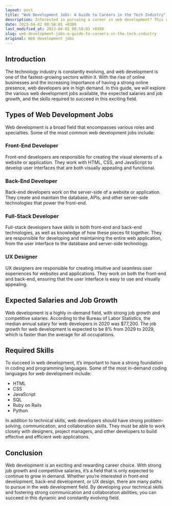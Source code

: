 ```yaml
---
layout: post
title: "Web Development Jobs: A Guide to Careers in the Tech Industry"
description: Interested in pursuing a career in web development? This guide explores the various jobs available in the tech industry and what you can expect in terms of salary, job growth, and required skills.
date: 2023-04-02 00:58:01 +0300
last_modified_at: 2023-04-02 00:58:01 +0300
slug: web-development-jobs-a-guide-to-careers-in-the-tech-industry
original: Web development jobs
---
```

## Introduction

The technology industry is constantly evolving, and web development is one of the fastest-growing sectors within it. With the rise of online businesses and the increasing importance of having a strong online presence, web developers are in high demand. In this guide, we will explore the various web development jobs available, the expected salaries and job growth, and the skills required to succeed in this exciting field.

## Types of Web Development Jobs

Web development is a broad field that encompasses various roles and specialties. Some of the most common web development jobs include:

### Front-End Developer

Front-end developers are responsible for creating the visual elements of a website or application. They work with HTML, CSS, and JavaScript to develop user interfaces that are both visually appealing and functional.

### Back-End Developer

Back-end developers work on the server-side of a website or application. They create and maintain the database, APIs, and other server-side technologies that power the front-end.

### Full-Stack Developer

Full-stack developers have skills in both front-end and back-end technologies, as well as knowledge of how these pieces fit together. They are responsible for developing and maintaining the entire web application, from the user interface to the database and server-side technology.

### UX Designer

UX designers are responsible for creating intuitive and seamless user experiences for websites and applications. They work on both the front-end and back-end, ensuring that the user interface is easy to use and visually appealing.

## Expected Salaries and Job Growth

Web development is a highly in-demand field, with strong job growth and competitive salaries. According to the Bureau of Labor Statistics, the median annual salary for web developers in 2020 was $77,200. The job growth for web development is expected to be 8% from 2029 to 2029, which is faster than the average for all occupations.

## Required Skills

To succeed in web development, it’s important to have a strong foundation in coding and programming languages. Some of the most in-demand coding languages for web development include:

- HTML
- CSS
- JavaScript
- SQL
- Ruby on Rails
- Python

In addition to technical skills, web developers should have strong problem-solving, communication, and collaboration skills. They must be able to work closely with designers, project managers, and other developers to build effective and efficient web applications.

## Conclusion

Web development is an exciting and rewarding career choice. With strong job growth and competitive salaries, it’s a field that is only expected to continue to grow in demand. Whether you’re interested in front-end development, back-end development, or UX design, there are many paths to pursue in the web development field. By developing your technical skills and fostering strong communication and collaboration abilities, you can succeed in this dynamic and constantly evolving field.